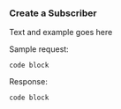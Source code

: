 ### Create a Subscriber

Text and example goes here

Sample request:
```
code block
```

Response:
```
code block
```